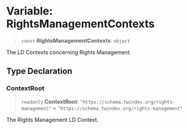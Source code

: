 # Variable: RightsManagementContexts

> `const` **RightsManagementContexts**: `object`

The LD Contexts concerning Rights Management.

## Type Declaration

### ContextRoot

> `readonly` **ContextRoot**: `"https://schema.twindev.org/rights-management"` = `"https://schema.twindev.org/rights-management"`

The Rights Management LD Context.
